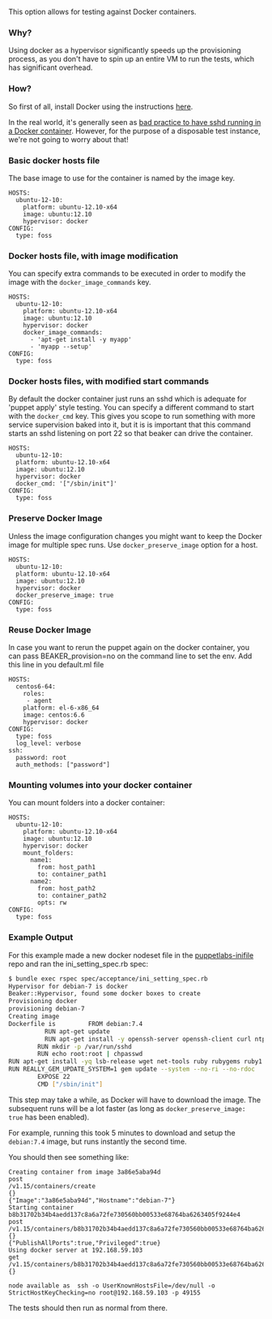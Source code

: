 This option allows for testing against Docker containers.


### Why?

Using docker as a hypervisor significantly speeds up the provisioning process, as you don't have to spin up an entire VM to run the tests, which has significant overhead.

### How?

So first of all, install Docker using the instructions [here](https://docs.docker.com/installation/#installation).

In the real world, it's generally seen as [bad practice to have sshd running in a Docker container](http://blog.docker.com/2014/06/why-you-dont-need-to-run-sshd-in-docker/). However, for the purpose of a disposable test instance, we're not going to worry about that!

### Basic docker hosts file ###
The base image to use for the container is named by the image key.

    HOSTS:
      ubuntu-12-10:
        platform: ubuntu-12.10-x64
        image: ubuntu:12.10
        hypervisor: docker
    CONFIG:
      type: foss

### Docker hosts file, with image modification ###
You can specify extra commands to be executed in order to modify the image with the `docker_image_commands` key.

    HOSTS:
      ubuntu-12-10:
        platform: ubuntu-12.10-x64
        image: ubuntu:12.10
        hypervisor: docker
        docker_image_commands:
          - 'apt-get install -y myapp'
          - 'myapp --setup'
    CONFIG:
      type: foss

### Docker hosts files, with modified start commands ###
By default the docker container just runs an sshd which is adequate for 'puppet apply' style testing. You can specify a different command to start with the `docker_cmd` key. This gives you scope to run something with more service supervision baked into it, but it is is important that this command starts an sshd listening on port 22 so that beaker can drive the container.

    HOSTS:
      ubuntu-12-10:
      platform: ubuntu-12.10-x64
      image: ubuntu:12.10
      hypervisor: docker
      docker_cmd: '["/sbin/init"]'
    CONFIG:
      type: foss

### Preserve Docker Image ###
Unless the image configuration changes you might want to keep the Docker image for multiple spec runs. Use `docker_preserve_image` option for a host.

    HOSTS:
      ubuntu-12-10:
      platform: ubuntu-12.10-x64
      image: ubuntu:12.10
      hypervisor: docker
      docker_preserve_image: true
    CONFIG:
      type: foss

### Reuse Docker Image ###
In case you want to rerun the puppet again on the docker container, you can pass BEAKER_provision=no on the command line to set the env. Add this line in you default.ml file

```
HOSTS:
  centos6-64:
    roles:
     - agent
    platform: el-6-x86_64
    image: centos:6.6
    hypervisor: docker
CONFIG:
  type: foss
  log_level: verbose
ssh:
  password: root
  auth_methods: ["password"]
```

### Mounting volumes into your docker container ###
You can mount folders into a docker container:

    HOSTS:
      ubuntu-12-10:
        platform: ubuntu-12.10-x64
        image: ubuntu:12.10
        hypervisor: docker
        mount_folders:
          name1:
            from: host_path1
            to: container_path1
          name2:
            from: host_path2
            to: container_path2
            opts: rw
    CONFIG:
      type: foss

### Example Output

For this example made a new docker nodeset file in the [puppetlabs-inifile](https://github.com/puppetlabs/puppetlabs-inifile) repo and ran the ini_setting_spec.rb spec:

```bash
$ bundle exec rspec spec/acceptance/ini_setting_spec.rb
Hypervisor for debian-7 is docker
Beaker::Hypervisor, found some docker boxes to create
Provisioning docker
provisioning debian-7
Creating image
Dockerfile is         FROM debian:7.4
          RUN apt-get update
          RUN apt-get install -y openssh-server openssh-client curl ntpdate lsb-release
        RUN mkdir -p /var/run/sshd
        RUN echo root:root | chpasswd
RUN apt-get install -yq lsb-release wget net-tools ruby rubygems ruby1.8-dev libaugeas-dev libaugeas-ruby ntpdate locales-all
RUN REALLY_GEM_UPDATE_SYSTEM=1 gem update --system --no-ri --no-rdoc
        EXPOSE 22
        CMD ["/sbin/init"]
```

This step may take a while, as Docker will have to download the image. The subsequent runs will be a lot faster (as long as `docker_preserve_image: true` has been enabled).

For example, running this took 5 minutes to download and setup the `debian:7.4` image, but runs instantly the second time.

You should then see something like:

```
Creating container from image 3a86e5aba94d
post
/v1.15/containers/create
{}
{"Image":"3a86e5aba94d","Hostname":"debian-7"}
Starting container b8b31702b34b4aedd137c8a6a72fe730560bb00533e68764ba6263405f9244e4
post
/v1.15/containers/b8b31702b34b4aedd137c8a6a72fe730560bb00533e68764ba6263405f9244e4/start
{}
{"PublishAllPorts":true,"Privileged":true}
Using docker server at 192.168.59.103
get
/v1.15/containers/b8b31702b34b4aedd137c8a6a72fe730560bb00533e68764ba6263405f9244e4/json
{}

node available as  ssh -o UserKnownHostsFile=/dev/null -o StrictHostKeyChecking=no root@192.168.59.103 -p 49155
```

The tests should then run as normal from there.
